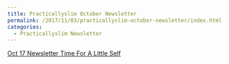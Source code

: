 ```yaml
---
title: Practicallyslim October Newsletter
permalink: /2017/11/03/practicallyslim-october-newsletter/index.html
categories:
  - Practicallyslim Newsletter
---
```

[Oct 17 Newsletter Time For A Little Self](assets/uploads/Oct-17-Newsletter-Time-For-A-Little-Self.pdf)
